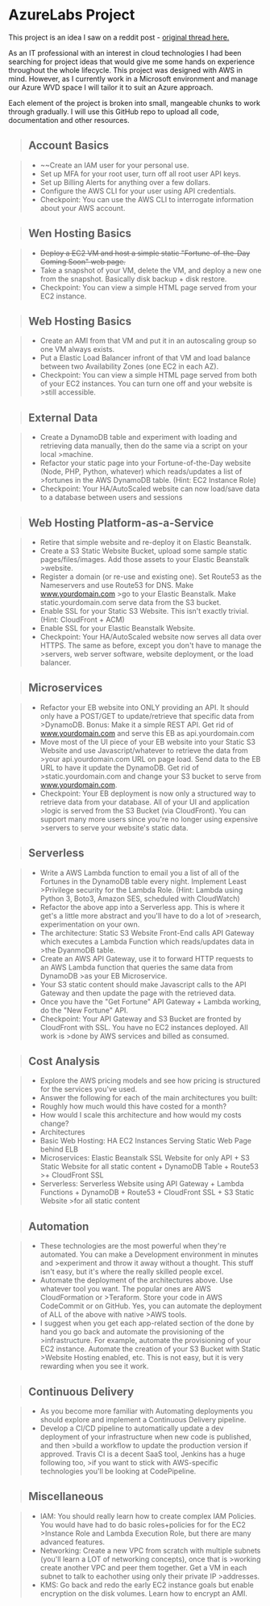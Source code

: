 # <b> AzureLabs Project</b>

This project is an idea I saw on a reddit post - [original thread here.](https://www.reddit.com/r/sysadmin/comments/8inzn5/so_you_want_to_learn_aws_aka_how_do_i_learn_to_be/)

As an IT professional with an interest in cloud technologies I had been searching for project ideas that would give me some hands on experience throughout the whole lifecycle. This project was designed with AWS in mind. However, as I currently work in a Microsoft environment and manage our Azure WVD space I will tailor it to suit an Azure approach. 

Each element of the project is broken into small, mangeable chunks to work through gradually. I will use this GitHub repo to upload all code, documentation and other resources.


>## <b>Account Basics</b>

>* ~~Create an IAM user for your personal use. 
>* Set up MFA for your root user, turn off all root user API keys.
>* Set up Billing Alerts for anything over a few dollars.
>* Configure the AWS CLI for your user using API credentials.
>* Checkpoint: You can use the AWS CLI to interrogate information about your AWS account.

>## <b>Wen Hosting Basics</b>

>* ~~Deploy a EC2 VM and host a simple static "Fortune-of-the-Day Coming Soon" web page.~~
>* Take a snapshot of your VM, delete the VM, and deploy a new one from the snapshot. Basically disk backup + disk restore.
>* Checkpoint: You can view a simple HTML page served from your EC2 instance.

>## <b>Web Hosting Basics</b>

>* Create an AMI from that VM and put it in an autoscaling group so one VM always exists.
>* Put a Elastic Load Balancer infront of that VM and load balance between two Availability Zones (one EC2 in each AZ).
>* Checkpoint: You can view a simple HTML page served from both of your EC2 instances. You can turn one off and your website is >still accessible.

>## <b>External Data</b>

>* Create a DynamoDB table and experiment with loading and retrieving data manually, then do the same via a script on your local >machine.
>* Refactor your static page into your Fortune-of-the-Day website (Node, PHP, Python, whatever) which reads/updates a list of >fortunes in the AWS DynamoDB table. (Hint: EC2 Instance Role)
>* Checkpoint: Your HA/AutoScaled website can now load/save data to a database between users and sessions

>## <b>Web Hosting Platform-as-a-Service</b>

>* Retire that simple website and re-deploy it on Elastic Beanstalk.
>* Create a S3 Static Website Bucket, upload some sample static pages/files/images. Add those assets to your Elastic Beanstalk >website.
>* Register a domain (or re-use and existing one). Set Route53 as the Nameservers and use Route53 for DNS. Make www.yourdomain.com >go to your Elastic Beanstalk. Make static.yourdomain.com serve data from the S3 bucket.
>* Enable SSL for your Static S3 Website. This isn't exactly trivial. (Hint: CloudFront + ACM)
>* Enable SSL for your Elastic Beanstalk Website.
>* Checkpoint: Your HA/AutoScaled website now serves all data over HTTPS. The same as before, except you don't have to manage the >servers, web server software, website deployment, or the load balancer.

>## <b>Microservices</b>

>* Refactor your EB website into ONLY providing an API. It should only have a POST/GET to update/retrieve that specific data from >DynamoDB. Bonus: Make it a simple REST API. Get rid of www.yourdomain.com and serve this EB as api.yourdomain.com
>* Move most of the UI piece of your EB website into your Static S3 Website and use Javascript/whatever to retrieve the data from >your api.yourdomain.com URL on page load. Send data to the EB URL to have it update the DynamoDB. Get rid of >static.yourdomain.com and change your S3 bucket to serve from www.yourdomain.com.
>* Checkpoint: Your EB deployment is now only a structured way to retrieve data from your database. All of your UI and application >logic is served from the S3 Bucket (via CloudFront). You can support many more users since you're no longer using expensive >servers to serve your website's static data.

>## <b>Serverless</b>

>* Write a AWS Lambda function to email you a list of all of the Fortunes in the DynamoDB table every night. Implement Least >Privilege security for the Lambda Role. (Hint: Lambda using Python 3, Boto3, Amazon SES, scheduled with CloudWatch)
>* Refactor the above app into a Serverless app. This is where it get's a little more abstract and you'll have to do a lot of >research, experimentation on your own.
>  * The architecture: Static S3 Website Front-End calls API Gateway which executes a Lambda Function which reads/updates data in >the DyanmoDB table.
>* Create an AWS API Gateway, use it to forward HTTP requests to an AWS Lambda function that queries the same data from DynamoDB >as your EB Microservice.
>* Your S3 static content should make Javascript calls to the API Gateway and then update the page with the retrieved data.
>* Once you have the "Get Fortune" API Gateway + Lambda working, do the "New Fortune" API.
>* Checkpoint: Your API Gateway and S3 Bucket are fronted by CloudFront with SSL. You have no EC2 instances deployed. All work is >done by AWS services and billed as consumed.

>## <b>Cost Analysis</b>

>* Explore the AWS pricing models and see how pricing is structured for the services you've used.
>* Answer the following for each of the main architectures you built:
>* Roughly how much would this have costed for a month?
>* How would I scale this architecture and how would my costs change?
>* Architectures
>* Basic Web Hosting: HA EC2 Instances Serving Static Web Page behind ELB
>* Microservices: Elastic Beanstalk SSL Website for only API + S3 Static Website for all static content + DynamoDB Table + Route53 >+ CloudFront SSL
>* Serverless: Serverless Website using API Gateway + Lambda Functions + DynamoDB + Route53 + CloudFront SSL + S3 Static Website >for all static content

>## <b>Automation</b>

>* These technologies are the most powerful when they're automated. You can make a Development environment in minutes and >experiment and throw it away without a thought. This stuff isn't easy, but it's where the really skilled people excel.
>* Automate the deployment of the architectures above. Use whatever tool you want. The popular ones are AWS CloudFormation or >Teraform. Store your code in AWS CodeCommit or on GitHub. Yes, you can automate the deployment of ALL of the above with native >AWS tools.
>* I suggest when you get each app-related section of the done by hand you go back and automate the provisioning of the >infrastructure. For example, automate the provisioning of your EC2 instance. Automate the creation of your S3 Bucket with Static >Website Hosting enabled, etc. This is not easy, but it is very rewarding when you see it work.

>## <b>Continuous Delivery</b>

>* As you become more familiar with Automating deployments you should explore and implement a Continuous Delivery pipeline.
>* Develop a CI/CD pipeline to automatically update a dev deployment of your infrastructure when new code is published, and then >build a workflow to update the production version if approved. Travis CI is a decent SaaS tool, Jenkins has a huge following too, >if you want to stick with AWS-specific technologies you'll be looking at CodePipeline.

>## <b>Miscellaneous</b>

>* IAM: You should really learn how to create complex IAM Policies. You would have had to do basic roles+policies for for the EC2 >Instance Role and Lambda Execution Role, but there are many advanced features.
>* Networking: Create a new VPC from scratch with multiple subnets (you'll learn a LOT of networking concepts), once that is >working create another VPC and peer them together. Get a VM in each subnet to talk to eachother using only their private IP >addresses.
>* KMS: Go back and redo the early EC2 instance goals but enable encryption on the disk volumes. Learn how to encrypt an AMI.


